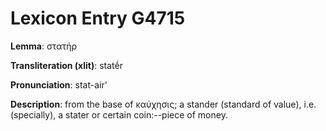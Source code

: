 # Lexicon Entry G4715

**Lemma**: στατήρ

**Transliteration (xlit)**: statḗr

**Pronunciation**: stat-air'

**Description**:
from the base of καύχησις; a stander (standard of value), i.e. (specially), a stater or certain coin:--piece of money.

